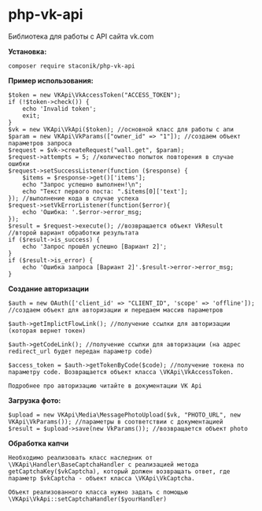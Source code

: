 # php-vk-api
Библиотека для работы с API сайта vk.com


**Установка:**

    composer require staconik/php-vk-api

**Пример использования:**

    $token = new VKApi\VkAccessToken("ACCESS_TOKEN"); 
    if (!$token->check()) {
        echo 'Invalid token';
        exit;
    }
    $vk = new VKApi\VkApi($token); //основной класс для работы с апи
    $param = new VKApi\VkParams(["owner_id" => "1"]); //создаем объект параметров запроса
    $request = $vk->createRequest("wall.get", $param);
    $request->attempts = 5; //количество попыток повторения в случае ошибки
    $request->setSuccessListener(function ($response) {
        $items = $response->get()['items'];
        echo "Запрос успешно выполнен!\n";
        echo "Текст первого поста: ".$items[0]['text'];
    }); //выполнение кода в случае успеха
    $request->setVkErrorListener(function($error){
        echo 'Ошибка: '.$error->error_msg;
    });
    $result = $request->execute(); //возвращается объект VkResult
    //второй вариант обработки результата
    if ($result->is_success) {
        echo 'Запрос прошёл успешно [Вариант 2]';
    }
    if ($result->is_error) {
        echo 'Ошибка запроса [Вариант 2]'.$result->error->error_msg;
    } 
**Создание авторизации**

    $auth = new OAuth(['client_id' => "CLIENT_ID", 'scope' => 'offline']); //создаем объект для авторизации и передаем массив параметров
    
    $auth->getImplictFlowLink(); //получение ссылки для авторизации (которая вернет токен)

    $auth->getCodeLink(); //получение ссылки для авторизации (на адрес redirect_url будет передан параметр code)

    $access_token = $auth->getTokenByCode($code); //получение токена по параметру code. Возвращается объект класса \VKApi\VkAccessToken.
    
    Подробнее про авторизацию читайте в документации VK Api
    
**Загрузка фото:**

    $upload = new VKApi\Media\MessagePhotoUpload($vk, "PHOTO_URL", new VKApi\VkParams()); //параметры в соответствии с документацией
    $result = $upload->save(new VkParams()); //возвращается объект photo

**Обработка капчи**

    Необходимо реализовать класс наследник от \VKApi\Handler\BaseCaptchaHandler с реализацией метода getCaptchaKey($vkCaptcha), который должен возвращать ответ, где параметр $vkCaptcha - объект класса \VKApi\VkCaptcha. 
    
    Объект реализованного класса нужно задать с помощью \VKApi\VkApi::setCaptchaHandler($yourHandler)
